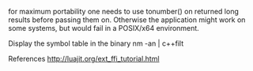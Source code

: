 for maximum portability one needs to use tonumber() on returned long results before passing them on. Otherwise the application might work on some systems, but would fail in a POSIX/x64 environment.

Display the symbol table in the binary
nm -an <executable> | c++filt

References
http://luajit.org/ext_ffi_tutorial.html
